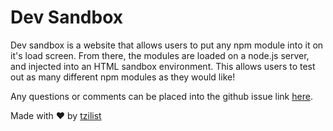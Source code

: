 # Dev Sandbox

Dev sandbox is a website that allows users to put any npm module into it on it's load screen. From there, the modules are loaded on a node.js server, and injected into an HTML sandbox environment. This allows users to test out as many different npm modules as they would like!

Any questions or comments can be placed into the github issue link [here](https://github.com/tzilist/Dev-Sandbox/issues).


Made with ♥ by [tzilist](https://github.com/tzilist)

